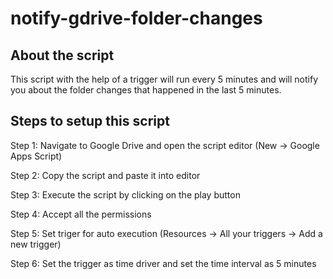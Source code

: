 # notify-gdrive-folder-changes

## About the script

This script with the help of a trigger will run every 5 minutes and will notify you about the folder changes that happened in the last 5 minutes. 

## Steps to setup this script

Step 1: Navigate to Google Drive and open the script editor (New -> Google Apps Script)

Step 2: Copy the script and paste it into editor

Step 3: Execute the script by clicking on the play button

Step 4: Accept all the permissions

Step 5: Set triger for auto execution (Resources -> All your triggers -> Add a new trigger)

Step 6: Set the trigger as time driver and set the time interval as 5 minutes
